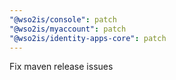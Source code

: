 ```yaml
---
"@wso2is/console": patch
"@wso2is/myaccount": patch
"@wso2is/identity-apps-core": patch
---
```


Fix maven release issues
